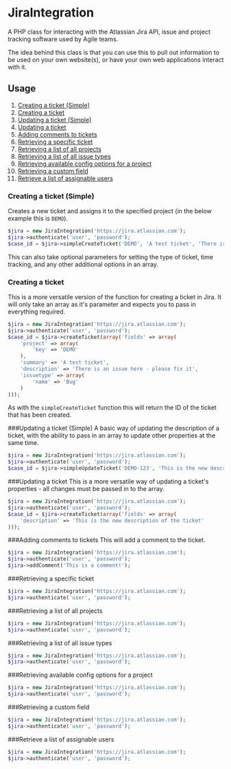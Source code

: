 # JiraIntegration
A PHP class for interacting with the Atlassian Jira API, issue and project tracking software used by Agile teams.

The idea behind this class is that you can use this to pull out information to be used on your own website(s), or have your own web applications interact with it.

## Usage

1. [Creating a ticket (Simple)](#createSimple)
2. [Creating a ticket](#create)
3. [Updating a ticket (Simple)](#updateSimple)
4. [Updating a ticket](#update)
5. [Adding comments to tickets](#addComment)
6. [Retrieving a specific ticket](#getTicket)
7. [Retrieving a list of all projects](#getAllProjects)
8. [Retrieving a list of all issue types](#getAllIssueTypes)
9. [Retrieving available config options for a project](#getProjectIssueAvailableConfig)
10. [Retrieving a custom field](#getCustomFieldOption)
11. [Retrieve a list of assignable users](#getAssignableUsers)

<a name="createSimple"></a>
### Creating a ticket (Simple)
Creates a new ticket and assigns it to the specified project (in the below example this is `DEMO`).
```php
$jira = new JiraIntegration('https://jira.atlassian.com');
$jira->authenticate('user', 'password');
$case_id = $jira->simpleCreateTicket('DEMO', 'A test ticket', 'There is an issue here - please fix it');
```

This can also take optional parameters for setting the type of ticket, time tracking, and any other additional options in an array.


<a name="create"></a>
### Creating a ticket
This is a more versatile version of the function for creating a ticket in Jira. It will only take an array as it's parameter and expects you to pass in everything required.
```php
$jira = new JiraIntegration('https://jira.atlassian.com');
$jira->authenticate('user', 'password');
$case_id = $jira->createTicket(array('fields' => array(
    'project' => array(
        'key' => 'DEMO'
    ),
    'summary' => 'A test ticket',
    'description' => 'There is an issue here - please fix it',
    'issuetype' => array(
        'name' => 'Bug'
    )
)));
```

As with the `simpleCreateTicket` function this will return the ID of the ticket that has been created.


<a name="updateSimple"></a>
###Updating a ticket (Simple)
A basic way of updating the description of a ticket, with the ability to pass in an array to update other properties at the same time.
```php
$jira = new JiraIntegration('https://jira.atlassian.com');
$jira->authenticate('user', 'password');
$case_id = $jira->simpleUpdateTicket('DEMO-123', 'This is the new description of the ticket');
```


<a name="update"></a>
###Updating a ticket
This is a more versatile way of updating a ticket's properties - all changes must be passed in to the array.
```php
$jira = new JiraIntegration('https://jira.atlassian.com');
$jira->authenticate('user', 'password');
$case_id = $jira->createTicket(array('fields' => array(
    'description' => 'This is the new description of the ticket'
)));
```


<a name="addComment"></a>
###Adding comments to tickets
This will add a comment to the ticket.
```php
$jira = new JiraIntegration('https://jira.atlassian.com');
$jira->authenticate('user', 'password');
$jira->addComment('This is a comment!');
```


<a name="getTicket"></a>
###Retrieving a specific ticket
```php
$jira = new JiraIntegration('https://jira.atlassian.com');
$jira->authenticate('user', 'password');

```


<a name="getAllProjects"></a>
###Retrieving a list of all projects
```php
$jira = new JiraIntegration('https://jira.atlassian.com');
$jira->authenticate('user', 'password');

```


<a name="getAllIssueTypes"></a>
###Retrieving a list of all issue types
```php
$jira = new JiraIntegration('https://jira.atlassian.com');
$jira->authenticate('user', 'password');

```


<a name="getProjectIssueAvailableConfig"></a>
###Retrieving available config options for a project
```php
$jira = new JiraIntegration('https://jira.atlassian.com');
$jira->authenticate('user', 'password');

```


<a name="getCustomFieldOption"></a>
###Retrieving a custom field
```php
$jira = new JiraIntegration('https://jira.atlassian.com');
$jira->authenticate('user', 'password');

```


<a name="getAssignableUsers"></a>
###Retrieve a list of assignable users
```php
$jira = new JiraIntegration('https://jira.atlassian.com');
$jira->authenticate('user', 'password');

```
